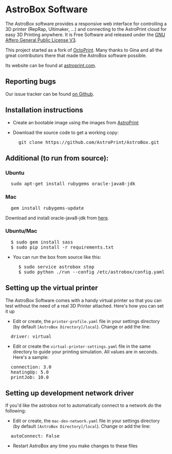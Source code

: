 AstroBox Software
=================

The AstroBox software provides a responsive web interface for controlling a 3D printer (RepRap, Ultimaker, ...) and connecting to the AstroPrint cloud for easy 3D Printing anywhere. It is Free Software and released under the [GNU Affero General Public License V3](http://www.gnu.org/licenses/agpl.html).

This project started as a fork of [OctoPrint](http://octoprint.org). Many thanks to Gina and all the great contributors there that made the AstroBox software possible.

Its website can be found at [astroprint.com](https://www.astroprint.com).

Reporting bugs
--------------

Our issue tracker can be found [on Github](https://github.com/astroprint/astrobox/issues).


Installation instructions
-------



* Create an bootable image using the images from [AstroPrint](https://www.astroprint.com/downloads)

* Download the source code to get a working copy:

  <pre>
    git clone https://github.com/AstroPrint/AstroBox.git
  </pre>

Additional (to run from source):
-------
### Ubuntu

<pre>
  sudo apt-get install rubygems oracle-java8-jdk
</pre>
  
### Mac

<pre>
  gem install rubygems-update
</pre>
  Download and install oracle-java8-jdk from [here](http://www.oracle.com/technetwork/java/javase/downloads/jdk8-downloads-2133151.html).
### Ubuntu/Mac
<pre>
  $ sudo gem install sass 
  $ sudo pip install -r requirements.txt
</pre>

* You can run the box from source like this:

  <pre>
    $ sudo service astrobox stop
    $ sudo python ./run --config /etc/astrobox/config.yaml --host 127.0.0.1
  </pre>

Setting up the virtual printer
-------

The AstroBox Software comes with a handy virtual printer so that you can test without the need of a real 3D Printer attached. Here's how you can set it up

* Edit or create, the `printer-profile.yaml` file in your settings directory (by default `[AstroBox Directory]/local`). Change or add the line:
<pre>
  driver: virtual
</pre>

* Edit or create the `virtual-printer-settings.yaml` file in the same directory to guide your printing simulation. All values are in seconds. Here's a sample:

<pre>
  connection: 3.0
  heatingUp: 5.0
  printJob: 10.0
</pre>

Setting up development network driver
--------

If you'd like the astrobox not to automatically connect to a network do the following:

* Edit or create, the `mac-dev-network.yaml` file in your settings directory (by default `[AstroBox Directory]/local`). Change or add the line:
<pre>
  autoConnect: False
</pre>

* Restart AstroBox any time you make changes to these files

